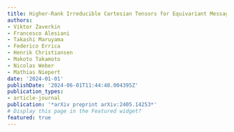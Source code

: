```yaml
---
title: Higher-Rank Irreducible Cartesian Tensors for Equivariant Message Passing
authors:
- Viktor Zaverkin
- Francesco Alesiani
- Takashi Maruyama
- Federico Errica
- Henrik Christiansen
- Makoto Takamoto
- Nicolas Weber
- Mathias Niepert
date: '2024-01-01'
publishDate: '2024-06-01T11:44:48.004395Z'
publication_types:
- article-journal
publication: '*arXiv preprint arXiv:2405.14253*'
# Display this page in the Featured widget?
featured: true
---
```

